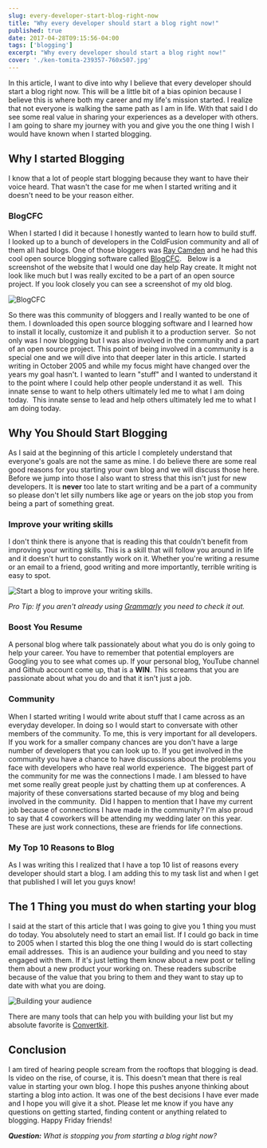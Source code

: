 ```yaml
---
slug: every-developer-start-blog-right-now
title: "Why every developer should start a blog right now!"
published: true
date: 2017-04-28T09:15:56-04:00
tags: ['blogging']
excerpt: "Why every developer should start a blog right now!"
cover: './ken-tomita-239357-760x507.jpg'
---
```


In this article, I want to dive into why I believe that every developer should start a blog right now. This will be a little bit of a bias opinion because I believe this is where both my career and my life's mission started. I realize that not everyone is walking the same path as I am in life. With that said I do see some real value in sharing your experiences as a developer with others. I am going to share my journey with you and give you the one thing I wish I would have known when I started blogging.

## Why I started Blogging

I know that a lot of people start blogging because they want to have their voice heard. That wasn't the case for me when I started writing and it doesn't need to be your reason either.

### BlogCFC

When I started I did it because I honestly wanted to learn how to build stuff. I looked up to a bunch of developers in the ColdFusion community and all of them all had blogs. One of those bloggers was [Ray Camden](https://www.raymondcamden.com/) and he had this cool open source blogging software called [BlogCFC](http://www.blogcfc.com/index.cfm).   Below is a screenshot of the website that I would one day help Ray create. It might not look like much but I was really excited to be a part of an open source project. If you look closely you can see a screenshot of my old blog. 

![BlogCFC](./2017-04-28_07-21-20.png)

So there was this community of bloggers and I really wanted to be one of them. I downloaded this open source blogging software and I learned how to install it locally, customize it and publish it to a production server.  So not only was I now blogging but I was also involved in the community and a part of an open source project. This point of being involved in a community is a special one and we will dive into that deeper later in this article. I started writing in October 2005 and while my focus might have changed over the years my goal hasn't. I wanted to learn "stuff" and I wanted to understand it to the point where I could help other people understand it as well.  This innate sense to want to help others ultimately led me to what I am doing today.  This innate sense to lead and help others ultimately led me to what I am doing today. 

## Why You Should Start Blogging

As I said at the beginning of this article I completely understand that everyone's goals are not the same as mine. I do believe there are some real good reasons for you starting your own blog and we will discuss those here. Before we jump into those I also want to stress that this isn't just for new developers. It is **never** too late to start writing and be a part of a community so please don't let silly numbers like age or years on the job stop you from being a part of something great. 

### Improve your writing skills

I don't think there is anyone that is reading this that couldn't benefit from improving your writing skills. This is a skill that will follow you around in life and it doesn't hurt to constantly work on it. Whether you're writing a resume or an email to a friend, good writing and more importantly, terrible writing is easy to spot.  

![Start a blog to improve your writing skills.](./alejandro-escamilla-4-1024x683.jpg)

_Pro Tip:_ _If you aren't already using [Grammarly](https://www.google.com/url?sa=t&rct=j&q=&esrc=s&source=web&cd=1&cad=rja&uact=8&ved=0ahUKEwiqgvCNlcfTAhVrqlQKHZuxB0wQFgg1MAA&url=https%3A%2F%2Fwww.grammarly.com%2F&usg=AFQjCNEEJC76jVSls2ggmUw2JGlwSqyTtQ&sig2=CCSGHVYnlTRRQgZ96zRpAA) you need to check it out._

### Boost You Resume

A personal blog where talk passionately about what you do is only going to help your career. You have to remember that potential employers are Googling you to see what comes up. If your personal blog, YouTube channel and Github account come up, that is a **WIN**. This screams that you are passionate about what you do and that it isn't just a job. 

### Community

When I started writing I would write about stuff that I came across as an everyday developer. In doing so I would start to conversate with other members of the community. To me, this is very important for all developers.  If you work for a smaller company chances are you don't have a large number of developers that you can look up to. If you get involved in the community you have a chance to have discussions about the problems you face with developers who have real world experience.  The biggest part of the community for me was the connections I made. I am blessed to have met some really great people just by chatting them up at conferences. A majority of these conversations started because of my blog and being involved in the community.  Did I happen to mention that I have my current job because of connections I have made in the community? I'm also proud to say that 4 coworkers will be attending my wedding later on this year. These are just work connections, these are friends for life connections.  

### My Top 10 Reasons to Blog

As I was writing this I realized that I have a top 10 list of reasons every developer should start a blog. I am adding this to my task list and when I get that published I will let you guys know! 

## The 1 Thing you must do when starting your blog

I said at the start of this article that I was going to give you 1 thing you must do today. You absolutely need to start an email list. If I could go back in time to 2005 when I started this blog the one thing I would do is start collecting email addresses.  This is an audience your building and you need to stay engaged with them. If it's just letting them know about a new post or telling them about a new product your working on. These readers subscribe because of the value that you bring to them and they want to stay up to date with what you are doing. 

![Building your audience](./luca-bravo-207676-1024x683.jpg)

There are many tools that can help you with building your list but my absolute favorite is [Convertkit](https://danvega.dev/convertkit). 

## Conclusion

I am tired of hearing people scream from the rooftops that blogging is dead. Is video on the rise, of course, it is. This doesn't mean that there is real value in starting your own blog. I hope this pushes anyone thinking about starting a blog into action. It was one of the best decisions I have ever made and I hope you will give it a shot. Please let me know if you have any questions on getting started, finding content or anything related to blogging. Happy Friday friends!

_**Question:** What is stopping you from starting a blog right now?_
